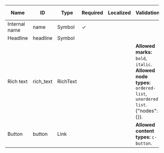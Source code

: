 | Name          | ID        | Type     | Required | Localized | Validations                                                                                                   | Help text |
| ------------- | --------- | -------- | -------- | --------- | ------------------------------------------------------------------------------------------------------------- | --------- |
| Internal name | name      | Symbol   | ✓        |           |                                                                                                               |           |
| Headline      | headline  | Symbol   |          |           |                                                                                                               |           |
| Rich text     | rich_text | RichText |          |           | **Allowed marks:** `bold`, `italic`. **Allowed node types:** `ordered-list`, `unordered-list`. {"nodes":{}}.  |           |
| Button        | button    | Link     |          |           | **Allowed content types:** `c-button`.                                                                        |           |